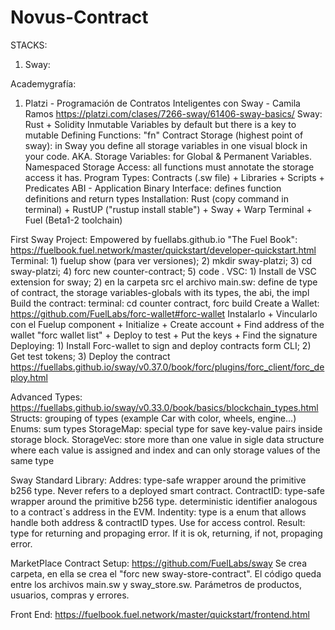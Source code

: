 # Novus-Contract
STACKS:
1) Sway: 





Academygrafía:
1) Platzi - Programación de Contratos Inteligentes con Sway - Camila Ramos https://platzi.com/clases/7266-sway/61406-sway-basics/
Sway: Rust + Solidity
  Inmutable Variables by default but there is a key to mutable
  Defining Functions: "fn"
  Contract Storage (highest point of sway): in Sway you define all storage variables in one visual block in your code. AKA. Storage Variables: for Global & Permanent Variables.
  Namespaced Storage Access: all functions must annotate the storage access it has.
  Program Types:
  Contracts (.sw file) + Libraries + Scripts + Predicates
  ABI - Application Binary Interface: defines function definitions and return types
  Installation: Rust (copy command in terminal) + RustUP ("rustup install stable") + Sway + Warp Terminal + Fuel (Beta1-2 toolchain)

First Sway Project:
Empowered by fuellabs.github.io "The Fuel Book": https://fuelbook.fuel.network/master/quickstart/developer-quickstart.html
Terminal: 1) fuelup show (para ver versiones); 2) mkdir sway-platzi; 3) cd sway-platzi; 4) forc new counter-contract; 5) code .
VSC: 1) Install de VSC extension for sway; 2) en la carpeta src el archivo main.sw: define de type of contract, the storage variables-globals with its types, the abi, the impl 
Build the contract: terminal: cd counter contract, forc build
Create a Wallet: https://github.com/FuelLabs/forc-wallet#forc-wallet Instalarlo + Vincularlo con el Fuelup component + Initialize + Create account + Find address of the wallet "forc wallet list" + Deploy to test + Put the keys + Find the signature
Deploying: 1) Install Forc-wallet to sign and deploy contracts form CLI; 2) Get test tokens; 3) Deploy the contract
https://fuellabs.github.io/sway/v0.37.0/book/forc/plugins/forc_client/forc_deploy.html

Advanced Types: https://fuellabs.github.io/sway/v0.33.0/book/basics/blockchain_types.html
Structs: grouping of types (example Car with color, wheels, engine...)
Enums: sum types
StorageMap: special type for save key-value pairs inside storage block.
StorageVec: store more than one value in sigle data structure where each value is assigned and index and can only storage values of the same type

Sway Standard Library:
Addres: type-safe wrapper around the primitive b256 type. Never refers to a deployed smart contract.
ContractID: type-safe wrapper around the primitive b256 type. deterministic identifier analogous to a contract`s address in the EVM.
Indentity: type is a enum that allows handle both address & contractID types. Use for access control.
Result: type for returning and propaging error. If it is ok, returning, if not, propaging error.

MarketPlace Contract Setup: https://github.com/FuelLabs/sway
Se crea carpeta, en ella se crea el "forc new sway-store-contract". El código queda entre los archivos main.sw y sway_store.sw. Parámetros de productos, usuarios, compras y errores.

Front End:
https://fuelbook.fuel.network/master/quickstart/frontend.html
